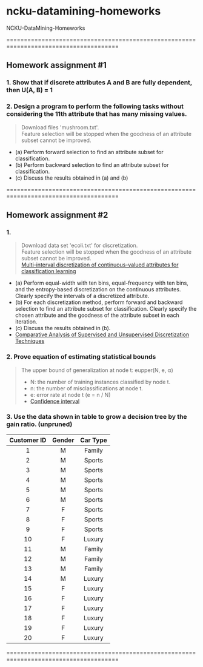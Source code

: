 # ncku-datamining-homeworks
NCKU-DataMining-Homeworks

======================================================================================

## Homework assignment #1
### 1. Show that if discrete attributes A and B are fully dependent, then U(A, B) = 1
### 2. Design a program to perform the following tasks without considering the 11th attribute that has many missing values.
> Download files 'mushroom.txt'.<br>
> Feature selection will be stopped when the goodness of an attribute subset cannot be improved. 
* (a) Perform forward selection to find an attribute subset for classification.
* (b) Perform backward selection to find an attribute subset for classification.
* (c) Discuss the results obtained in (a) and (b) 

======================================================================================

## Homework assignment #2
### 1. 
> Download data set 'ecoli.txt' for discretization.<br>
> Feature selection will be stopped when the goodness of an attribute subset cannot be improved.<br>
> [Multi-interval discretization of continuous-valued attributes for classification learning](http://web.donga.ac.kr/kjunwoo/files/Multi%20interval%20discretization%20of%20continuous%20valued%20attributes%20for%20classification%20learning.pdf)
* (a) Perform equal-width with ten bins, equal-frequency with ten bins, and the entropy-based discretization on the continuous attributes. Clearly specify the intervals of a discretized attribute.
* (b) For each discretization method, perform forward and backward selection to find an attribute subset for classification. Clearly specify the chosen attribute and the goodness of the attribute subset in each iteration.
* (c) Discuss the results obtained in (b).
*  [Comparative Analysis of Supervised and Unsupervised
Discretization Techniques](https://www.researchgate.net/profile/Rajashree_Dash/publication/266058863_Comparative_Analysis_of_Supervised_and_Unsupervised_Discretization_Techniques/links/55727c6b08aeacff1ffacde8/Comparative-Analysis-of-Supervised-and-Unsupervised-Discretization-Techniques.pdf)

### 2. Prove equation of estimating statistical bounds
> The upper bound of generalization at node t: eupper(N, e, α)<br>
> *  N: the number of training instances classified by node t.<br>
> * n: the number of misclassifications at node t.<br>
> * e: error rate at node t (e = n / N)<br>
> * [Confidence interval](http://people.stern.nyu.edu/gsimon/Pamphlets/ConfidenceIntervalCollection16APR08.pdf)

### 3. Use the data shown in table to grow a decision tree by the gain ratio. (unpruned)

| Customer ID | Gender| Car Type | 
| :---:       | :---: | :---:    |
| 1           | M     | Family   |
| 2           | M     | Sports   |
| 3           | M     | Sports   |
| 4           | M     | Sports   |
| 5           | M     | Sports   |
| 6           | M     | Sports   |
| 7           | F     | Sports   |
| 8           | F     | Sports   |
| 9           | F     | Sports   |
| 10          | F     | Luxury   |
| 11          | M     | Family   |
| 12          | M     | Family   |
| 13          | M     | Family   |
| 14          | M     | Luxury   |
| 15          | F     | Luxury   |
| 16          | F     | Luxury   |
| 17          | F     | Luxury   |
| 18          | F     | Luxury   |
| 19          | F     | Luxury   |
| 20          | F     | Luxury   |

======================================================================================
